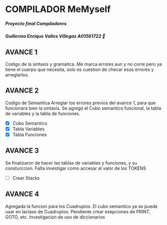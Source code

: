 # COMPILADOR MeMyself     
##### *Proyecto final Compiladores*
##### Guillermo Enrique Valles Villegas A01561722 :pizza:

## AVANCE 1 
Codigo de la sintaxis y gramatica.
Me marca errores aun y no corre pero ya tiene el cuerpo que necesita,
solo es cuestion de checar esos errores y arreglarlos.

## AVANCE 2
Codigo de Semantica
Arreglar los errores previos del avance 1, para que funcionara bien la sintaxis.
Se agregó el Cubo semantico funcional, la tabla de variables y la tabla de funciones.
- [x] Cubo Semantico
- [x] Tabla Variables
- [x] Tabla Funciones

## AVANCE 3
Se finalizaron de hacer las tablas de variables y funciones, y su consturccion.
Falta investigar como accesar al valor de los TOKENS
- [ ] Crear Stacks

## AVANCE 4
Agregada la funcion para los Cuadruplos.
El cubo semantico ya se puede usar en laclase de Cuadruplos. Pendiente crear exepciones de PRINT, GOTO, etc.
Investigacion de uso de diccionarios
